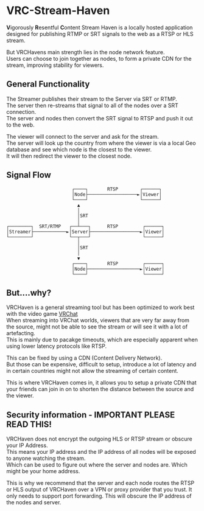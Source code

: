 # VRC-Stream-Haven
**V**igorously **R**esentful **C**ontent Stream Haven is a locally hosted application designed for publishing RTMP or SRT signals to the web as a RTSP or HLS stream. </br>

But VRCHavens main strength lies in the node network feature.<br>
Users can choose to join together as nodes, to form a private CDN for the stream, improving stability for viewers. </br>

## General Functionality
The Streamer publishes their stream to the Server via SRT or RTMP. <br>
The server then re-streams that signal to all of the nodes over a SRT connection.<br>
The server and nodes then convert the SRT signal to RTSP and push it out to the web.<br>

The viewer will connect to the server and ask for the stream.<br>
The server will look up the country from where the viewer is via a local Geo database and see which node is the closest to the viewer.<br>
It will then redirect the viewer to the closest node.<br>

## Signal Flow
```
                        ┌────┐       RTSP        ┌──────┐ 
                        │Node├──────────────────►│Viewer│ 
                        └────┘                   └──────┘ 
                          ▲                               
                          │                               
                          │SRT                            
                          │                               
┌────────┐  SRT/RTMP   ┌──┴───┐      RTSP         ┌──────┐
│Streamer├────────────►│Server├──────────────────►│Viewer│
└────────┘             └──┬───┘                   └──────┘
                          │                               
                          │SRT                            
                          │                               
                          ▼                               
                        ┌────┐       RTSP         ┌──────┐
                        │Node├───────────────────►│Viewer│
                        └────┘                    └──────┘
```

## But....why?
VRCHaven is a general streaming tool but has been optimized to work best with the video game [VRChat](https://hello.vrchat.com/)<br>
When streaming into VRChat worlds, viewers that are very far away from the source, might not be able to see the stream or will see it with a lot of artefacting.<br>
This is mainly due to pacakge timeouts, which are especially apparent when using lower latency protocols like RTSP.

This can be fixed by using a CDN (Content Delivery Network).<br>
But those can be expensive, difficult to setup, introduce a lot of latency and in certain countries might not allow the streaming of certain content.<br>

This is where VRCHaven comes in, it allows you to setup a private CDN that your friends can join in on to shorten the distance between the source and the viewer.

## Security information - IMPORTANT PLEASE READ THIS!
VRCHaven does not encrypt the outgoing HLS or RTSP stream or obscure your IP Address.<br>
This means your IP address and the IP address of all nodes will be exposed to anyone watching the stream.<br>
Which can be used to figure out where the server and nodes are. Which might be your home address.<br>

This is why we recommend that the server and each node routes the RTSP or HLS output of VRCHaven over a VPN or proxy provider that you trust.
It only needs to support port forwarding.
This will obscure the IP address of the nodes and server.
